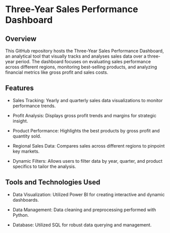 # Three-Year Sales Performance Dashboard
## Overview
This GitHub repository hosts the Three-Year Sales Performance Dashboard, an analytical tool that visually tracks and analyses sales data over a three-year period. The dashboard focuses on evaluating sales performance across different regions, monitoring best-selling products, and analyzing financial metrics like gross profit and sales costs.
## Features
+ Sales Tracking: Yearly and quarterly sales data visualizations to monitor performance trends.

+ Profit Analysis: Displays gross profit trends and margins for strategic insight.

+ Product Performance: Highlights the best products by gross profit and quantity sold.

+ Regional Sales Data: Compares sales across different regions to pinpoint key markets.

+ Dynamic Filters: Allows users to filter data by year, quarter, and product specifics to tailor the analysis.

## Tools and Technologies Used
+ Data Visualization: Utilized Power BI for creating interactive and dynamic dashboards.

+ Data Management: Data cleaning and preprocessing performed with Python.

+ Database: Utilized SQL for robust data querying and management.


